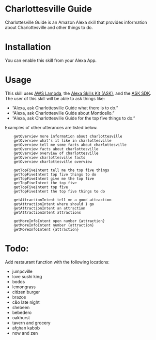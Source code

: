 # Charlottesville Guide

Charlottesville Guide is an Amazon Alexa skill that provides information about Charlottesville and other things to do.

# Installation

You can enable this skill from your Alexa App.

# Usage

This skill uses [AWS Lambda](https://aws.amazon.com/lambda/), the [Alexa Skills Kit (ASK)](https://developer.amazon.com/public/solutions/alexa/alexa-skills-kit), and the [ASK SDK](https://developer.amazon.com/public/community/post/Tx213D2XQIYH864/Announcing-the-Alexa-Skills-Kit-for-Node-js).
The user of this skill will be able to ask things like:

   * “Alexa, ask Charlottesville Guide what there is to do.”
   * “Alexa, ask Charlottesville Guide about Monticello.”
   * “Alexa, ask Charlottesville Guide for the top five things to do.”

Examples of other utterances are listed below.

```
    getOverview more information about charlottesville
    getOverview what's it like in charlottesville
    getOverview tell me some facts about charlottesville
    getOverview facts about charlottesville
    getOverview overview of charlottesville
    getOverview charlottesville facts
    getOverview charlottesville overview

    getTopFiveIntent tell me the top five things
    getTopFiveIntent top five things to do
    getTopFiveIntent give me the top five
    getTopFiveIntent the top five
    getTopFiveIntent top five
    getTopFiveIntent the top five things to do

    getAttractionIntent tell me a good attraction
    getAttractionIntent where should I go
    getAttractionIntent an attraction
    getAttractionIntent attractions

    getMoreInfoIntent open number {attraction}
    getMoreInfoIntent number {attraction}
    getMoreInfoIntent {attraction}
```
# Todo:

Add restaurant function with the following locations:
* jumpcville
* love sushi king
* bodos
* lemongrass
* citizen burger
* brazos
* c&o late night
* shebeen
* bebedero
* oakhurst
* tavern and grocery
* afghan kabob
* now and zen

